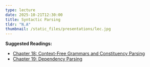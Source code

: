 ```yaml
---
type: lecture
date: 2025-10-21T12:30:00
title: Syntactic Parsing
tldr: "N.A"
thumbnail: /static_files/presentations/lec.jpg
---
```

**Suggested Readings:**
- [Chapter 18: Context-Free Grammars and Constituency Parsing](https://web.stanford.edu/~jurafsky/slp3/18.pdf)
- [Chapter 19: Dependency Parsing](https://web.stanford.edu/~jurafsky/slp3/19.pdf)
